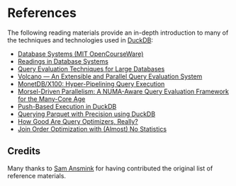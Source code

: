 # References

The following reading materials provide an in-depth introduction to many of the techniques and technologies used in [DuckDB](https://duckdb.org/):

- [Database Systems (MIT OpenCourseWare)](https://ocw.mit.edu/courses/6-830-database-systems-fall-2010/pages/readings/)
- [Readings in Database Systems](https://mitpress.mit.edu/9780262693141/)
- [Query Evaluation Techniques for Large Databases](https://dl.acm.org/doi/pdf/10.1145/152610.152611)
- [Volcano — An Extensible and Parallel Query Evaluation System](https://paperhub.s3.amazonaws.com/dace52a42c07f7f8348b08dc2b186061.pdf)
- [MonetDB/X100: Hyper-Pipelining Query Execution](https://www.researchgate.net/publication/45338800_MonetDBX100_Hyper-Pipelining_Query_Execution)
- [Morsel-Driven Parallelism: A NUMA-Aware Query Evaluation Framework for the Many-Core Age](https://dl.acm.org/doi/pdf/10.1145/2588555.2610507)
- [Push-Based Execution in DuckDB](https://www.youtube.com/watch?v=MA0OsvYFGrc)
- [Querying Parquet with Precision using DuckDB](https://duckdb.org/2021/06/25/querying-parquet.html)
- [How Good Are Query Optimizers, Really?](https://15721.courses.cs.cmu.edu/spring2020/papers/22-costmodels/p204-leis.pdf)
- [Join Order Optimization with (Almost) No Statistics](https://homepages.cwi.nl/~boncz/msc/2022-TomEbergen.pdf)

## Credits
Many thanks to [Sam Ansmink](https://github.com/samansmink) for having contributed the original list of reference materials.
